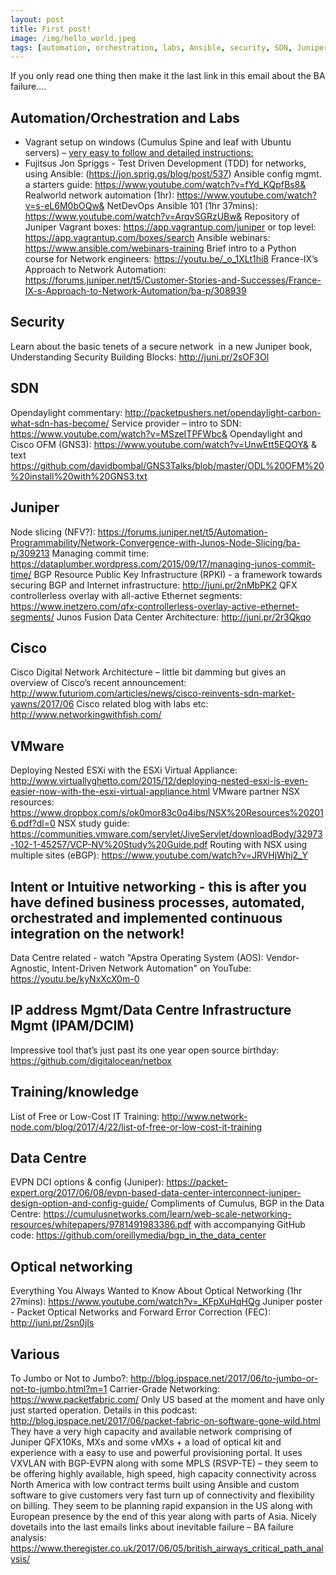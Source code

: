 ```yaml
---
layout: post
title: First post!
image: /img/hello_world.jpeg
tags: [automation, orchestration, labs, Ansible, security, SDN, Juniper, Cisco, EVE-NG, VMware, nsx]
---
```


If you only read one thing then make it the last link in this email about the BA failure….


## Automation/Orchestration and Labs

* Vagrant setup on windows (Cumulus Spine and leaf with Ubuntu servers) – [very easy to follow and detailed instructions:](https://github.com/CumulusNetworks/cldemo-vagrant-onwindows/blob/master/README.md)
* Fujitsus Jon Spriggs - Test Driven Development (TDD) for networks, using Ansible: (https://jon.sprig.gs/blog/post/537)
Ansible config mgmt. a starters guide: https://www.youtube.com/watch?v=fYd_KQpfBs8&
Realworld network automation (1hr): https://www.youtube.com/watch?v=s-eL6M0bOQw&
NetDevOps Ansible 101 (1hr 37mins): https://www.youtube.com/watch?v=ArqvSGRzUBw&
Repository of Juniper Vagrant boxes:
https://app.vagrantup.com/juniper
or top level: https://app.vagrantup.com/boxes/search
Ansible webinars: https://www.ansible.com/webinars-training
Brief intro to a Python course for Network engineers: https://youtu.be/_o_1XLt1hi8
France-IX’s Approach to Network Automation: https://forums.juniper.net/t5/Customer-Stories-and-Successes/France-IX-s-Approach-to-Network-Automation/ba-p/308939


## Security

Learn about the basic tenets of a secure network  in a new Juniper
book, Understanding Security Building Blocks: http://juni.pr/2sOF3Ol


## SDN

Opendaylight commentary: http://packetpushers.net/opendaylight-carbon-what-sdn-has-become/
Service provider – intro to SDN: https://www.youtube.com/watch?v=MSzeITPFWbc&
Opendaylight and Cisco OFM (GNS3): https://www.youtube.com/watch?v=UnwEtt5EQOY& & text https://github.com/davidbombal/GNS3Talks/blob/master/ODL%20OFM%20%20install%20with%20GNS3.txt


## Juniper

Node slicing (NFV?): https://forums.juniper.net/t5/Automation-Programmability/Network-Convergence-with-Junos-Node-Slicing/ba-p/309213
Managing commit time: https://dataplumber.wordpress.com/2015/09/17/managing-junos-commit-time/
BGP Resource Public Key Infrastructure (RPKI) - a framework towards
securing BGP and Internet infrastructure: http://juni.pr/2nMbPK2 
QFX controllerless overlay with all-active Ethernet segments: https://www.inetzero.com/qfx-controllerless-overlay-active-ethernet-segments/
Junos Fusion Data Center Architecture: http://juni.pr/2r3Qkqo


## Cisco

Cisco Digital Network Architecture – little bit damming but gives an
overview of Cisco’s recent announcement: http://www.futuriom.com/articles/news/cisco-reinvents-sdn-market-yawns/2017/06
Cisco related blog with labs etc: http://www.networkingwithfish.com/


## VMware

Deploying Nested ESXi with the ESXi Virtual Appliance: http://www.virtuallyghetto.com/2015/12/deploying-nested-esxi-is-even-easier-now-with-the-esxi-virtual-appliance.html
VMware partner NSX resources:
https://www.dropbox.com/s/ok0mor83c0q4ibs/NSX%20Resources%202016.pdf?dl=0
NSX study guide: https://communities.vmware.com/servlet/JiveServlet/downloadBody/32973-102-1-45257/VCP-NV%20Study%20Guide.pdf
Routing with NSX using multiple
sites (eBGP): https://www.youtube.com/watch?v=JRVHjWhj2_Y


## Intent or Intuitive networking - this is after you have defined business processes, automated, orchestrated and implemented continuous integration on the network!

Data Centre related - watch "Apstra Operating System (AOS):
Vendor-Agnostic, Intent-Driven Network Automation" on YouTube: https://youtu.be/kyNxXcX0m-0


## IP address Mgmt/Data Centre Infrastructure Mgmt (IPAM/DCIM)

Impressive tool that’s just past its one year open source birthday: https://github.com/digitalocean/netbox


## Training/knowledge

List of Free or Low-Cost IT Training: http://www.network-node.com/blog/2017/4/22/list-of-free-or-low-cost-it-training


## Data Centre

EVPN DCI options & config (Juniper): https://packet-expert.org/2017/06/08/evpn-based-data-center-interconnect-juniper-design-option-and-config-guide/
Compliments of Cumulus, BGP in the Data Centre: https://cumulusnetworks.com/learn/web-scale-networking-resources/whitepapers/9781491983386.pdf
with accompanying GitHub code: https://github.com/oreillymedia/bgp_in_the_data_center


## Optical networking

Everything You Always Wanted to Know About Optical Networking (1hr 27mins): https://www.youtube.com/watch?v=_KFpXuHqHQg
Juniper poster - Packet Optical Networks and Forward Error Correction (FEC): http://juni.pr/2sn0jIs  


## Various

To Jumbo or Not to Jumbo?: http://blog.ipspace.net/2017/06/to-jumbo-or-not-to-jumbo.html?m=1 Carrier-Grade Networking: https://www.packetfabric.com/
Only US based at the moment and have only just started operation. Details in this podcast: http://blog.ipspace.net/2017/06/packet-fabric-on-software-gone-wild.html
They have a very high capacity and available network comprising of Juniper QFX10Ks, MXs and some vMXs + a load of optical kit and experience with a easy to use and powerful provisioning portal. It uses VXVLAN with BGP-EVPN along with some MPLS (RSVP-TE) – they seem to be offering highly available, high speed, high capacity connectivity across North America with low contract terms built using Ansible and custom software to give customers very fast turn up of connectivity and flexibility on billing. They seem to be planning rapid expansion in the US along with European presence by the end of this year along with parts of Asia.
Nicely dovetails into the last emails links about inevitable failure – BA failure analysis: https://www.theregister.co.uk/2017/06/05/british_airways_critical_path_analysis/
